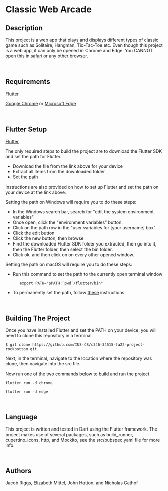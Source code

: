 # Classic Web Arcade

## Description
This project is a web app that plays and displays different types of classic game such as Solitaire, Hangman, Tic-Tac-Toe etc. Even though this project 
is a web app, it can only be opened in Chrome and Edge. You CANNOT open this in safari or any other browser. 

&nbsp; 
## Requirements
[Flutter](https://docs.flutter.dev/get-started/install)

[Google Chrome](https://www.google.com/chrome/) or [Microsoft Edge](https://www.microsoft.com/en-us/edge)


&nbsp; 
## Flutter Setup
[Flutter](https://docs.flutter.dev/get-started/install)

The only required steps to build the project are to download the Flutter SDK and set the path for Flutter.
- Download the file from the link above for your device
- Extract all items from the downloaded folder
- Set the path

Instructions are also provided on how to set up Flutter and set the path on your device at the link above. 

Setting the path on Windows will require you to do these steps:

- In the Windows search bar, search for "edit the system environment variables"
- Once open, click the "environment variables" button.
- Click on the path row in the "user variables for [your username] box"
- Click the edit button
- Click the new button, then browse
- Find the downloaded Flutter SDK folder you extracted, then go into it, then the Flutter folder, then select the bin folder.
- Click ok, and then click on on every other opened window.


Setting the path on macOS will require you to do these steps:

- Run this command to set the path to the currently open terminal window 


         export PATH="$PATH:`pwd`/flutter/bin"

- To permanently set the path, follow [these](https://docs.flutter.dev/get-started/install/macos#update-your-path) instructions
 
&nbsp; 
## Building The Project
Once you have installed Flutter and set the PATH on your device, you will need to clone this repository in a terminal.

    $ git clone https://github.com/IUS-CS/c346-34515-fa22-project-rockbottom.git

Next, in the terminal, navigate to the location where the repository was clone, then navigate into the src file.

Now run one of the two commands below to build and run the project.

    flutter run -d chrome

    flutter run -d edge

&nbsp; 
## Language
This project is written and tested in Dart using the Flutter framework. 
The project makes use of several packages, such as build_runner, cupertino_icons, http, and Mockito, see the src/pubspec.yaml file 
for more info.


&nbsp;  
## Authors
Jacob Riggs, Elizabeth Mittel, John Hatton, and Nicholas Gathof


